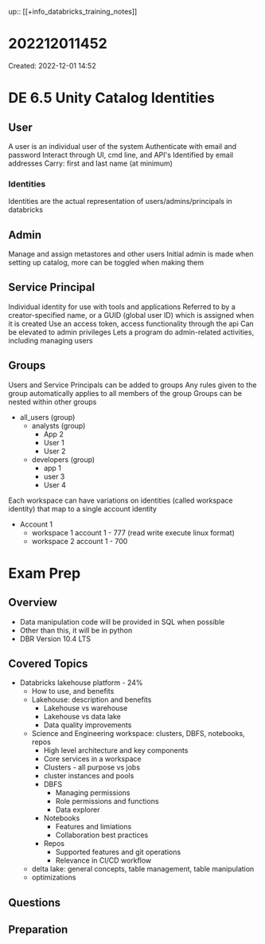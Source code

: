 up:: [[+info_databricks_training_notes]]

# 202212011452

Created: 2022-12-01 14:52

# DE 6.5 Unity Catalog Identities

## User

A user is an individual user of the system
Authenticate with email and password
Interact through UI, cmd line, and API's
Identified by email addresses
Carry: first and last name (at minimum)

### Identities

Identities are the actual representation of users/admins/principals in databricks

## Admin

Manage and assign metastores and other users
Initial admin is made when setting up catalog, more can be toggled when making them

## Service Principal

Individual identity for use with tools and applications
Referred to by a creator-specified name, or a GUID (global user ID) which is assigned when it is created
Use an access token, access functionality through the api
Can be elevated to admin privileges
	Lets a program do admin-related activities, including managing users

## Groups

Users and Service Principals can be added to groups
Any rules given to the group automatically applies to all members of the group
Groups can be nested within other groups
- all_users (group)
	- analysts (group)
		- App 2
		- User 1
		- User 2
	- developers (group)
		- app 1
		- user 3
		- User 4

Each workspace can have variations on identities (called workspace identity) that map to a single account identity
- Account 1
	- workspace 1 account 1 - 777 (read write execute linux format)
	- workspace 2 account 1 - 700

# Exam Prep
## Overview
- Data manipulation code will be provided in SQL when possible
- Other than this, it will be in python
- DBR Version 10.4 LTS
## Covered Topics
- Databricks lakehouse platform - 24%
	- How to use, and benefits
	- Lakehouse: description and benefits
		- Lakehouse vs warehouse
		- Lakehouse vs data lake
		- Data quality improvements
	- Science and Engineering workspace: clusters, DBFS, notebooks, repos
		- High level architecture and key components
		- Core services in a workspace
		- Clusters - all purpose vs jobs
		- cluster instances and pools
		- DBFS
			- Managing permissions
			- Role permissions and functions
			- Data explorer
		- Notebooks
			- Features and limiations
			- Collaboration best practices
		- Repos
			- Supported features and git operations
			- Relevance in CI/CD workflow
	- delta lake: general concepts, table management, table manipulation
	- optimizations
## Questions
## Preparation
